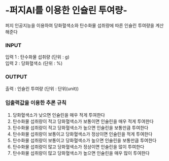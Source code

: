 # -퍼지AI를 이용한 인슐린 투여량-
퍼지 인공지능을 이용하여 당화혈색소와 탄수화물 섭취량에 따른 인슐린 투여량을 계산해준다 

### INPUT
입력 1 : 탄수화물 섭취량 (단위 : g)     
입력 2 : 당화혈색소 (단위 : %) 

### OUTPUT
출력 : 인슐린 투여량 (단위 : 단위(unit))

### 입출력값을 이용한 추론 규칙
1. 당화혈색소가 낮으면 인슐린을 매우 적게 투여한다   
2. 탄수화물 섭취량이 적고 당화혈색소가 보통이면 인슐린을 매우 적게 투여한다   
3. 탄수화물 섭취량이 적고 당화혈색소가 높으면 인슐린을 보통만큼 투여한다   
4. 탄수화물 섭취량이 보통이고 당화혈색소가 정상이면 인슐린을 적게 투여한다   
5. 탄수화물 섭취량이 보통이고 당화혈색소가 높으면  인슐린을 보통만큼 투여한다   
6. 탄수화물 섭취량이 많고 당화혈색소가 정상이면 인슐린을 많이 투여한다   
7. 탄수화물 섭취량이 많고 당화혈색소가 높으면 인슐린을 매우 많이 투여한다   
